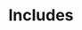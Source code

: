 # Includes

<include repo_url="https://github.com/foliant-docs/foliantcontrib.includes.git" path="README.md" sethead="2" nohead="true"></include>
